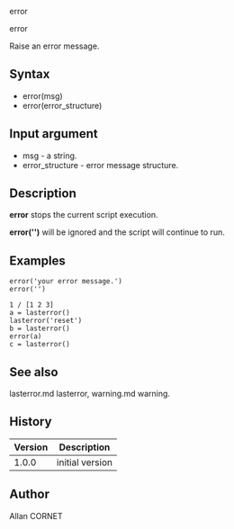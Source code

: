 



error


error

Raise an error message.

## Syntax

- error(msg)
- error(error_structure)

## Input argument

 - msg - a string.
 - error_structure - error message structure.

## Description


  <p><b>error</b> stops the current script execution.</p>
  <p><b>error('')</b> will be ignored and the script will continue to run.</p>


## Examples

```Nelson
error('your error message.')
error('')
```
```Nelson
1 / [1 2 3]
a = lasterror()
lasterror('reset')
b = lasterror()
error(a)
c = lasterror()
```

## See also

lasterror.md lasterror, warning.md warning.
## History

|Version|Description|
|------|------|
|1.0.0|initial version|


## Author

Allan CORNET



